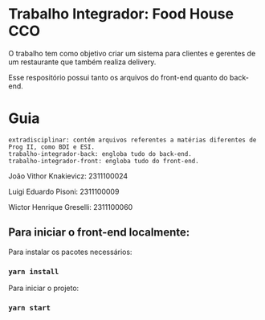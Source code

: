 # Trabalho Integrador: Food House CCO

O trabalho tem como objetivo criar um sistema para clientes e gerentes de um restaurante que também realiza delivery.

Esse respositório possui tanto os arquivos do front-end quanto do back-end.

# Guia

    extradisciplinar: contém arquivos referentes a matérias diferentes de Prog II, como BDI e ESI.
    trabalho-integrador-back: engloba tudo do back-end.
    trabalho-integrador-front: engloba tudo do front-end.

João Vithor Knakievicz: 2311100024

Luigi Eduardo Pisoni: 2311100009

Wictor Henrique Greselli: 2311100060

## Para iniciar o front-end localmente:

Para instalar os pacotes necessários:

### `yarn install`

Para iniciar o projeto:

### `yarn start`
